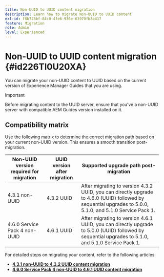 ```yaml
---
title: Non-UUID to UUID content migration
description: Learn how to migrate Non-UUID to UUID content
exl-id: f8b723bf-84c0-4fe6-936e-63970fb3e417
feature: Migration
role: Admin
level: Experienced
---
```

# Non-UUID to UUID content migration {#id226TI0U20XA}


You can migrate your non-UUID content to UUID based on the current version of Experience Manager Guides that you are using. 

>[!IMPORTANT]
>
> Before migrating content to the UUID server, ensure that you've a non-UUID server with compatible AEM Guides version  installed on it.

## Compatibility matrix

Use the following matrix to determine the correct migration path based on your current non-UUID version. This ensures a smooth transition post-migration.

|Non-UUID version required for migration|UUID version after migration | Supported upgrade path post-migration| 
|---|---|---|
|4.3.1 non-UUID |  4.3.2 UUID|After migrating to version 4.3.2 UUID, you can directly upgrade to 4.6.0 (UUID) followed by sequential upgrades to 5.0.0, 5.1.0, and 5.1.0 Service Pack 1.|
|4.6.0 Service Pack 4 non-UUID|4.6.1 UUID |After migrating to version 4.6.1 UUID, you can directly upgrade to 5.0.0 (UUID) followed by sequential upgrades to 5.1.0, and 5.1.0 Service Pack 1.|

For detailed steps on migrating your content, refer to the following articles:

- [**4.3.1 non-UUID to 4.3.2 UUID content migration**](./migrate-non-uuid-4-3.md)
- [**4.6.0 Service Pack 4 non-UUID to 4.6.1 UUID content migration**](./migrate-non-uuid-uuid-4-6.md)
